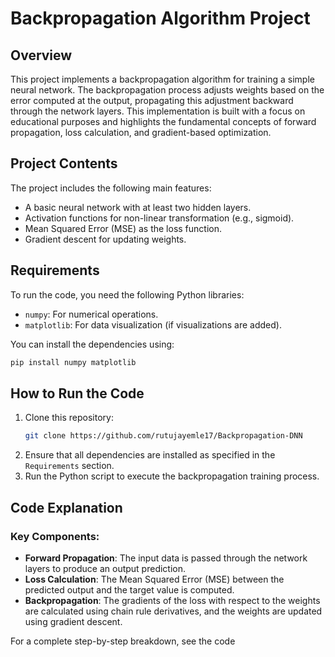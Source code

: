# Backpropagation Algorithm Project

## Overview
This project implements a backpropagation algorithm for training a simple neural network. The backpropagation process adjusts weights based on the error computed at the output, propagating this adjustment backward through the network layers. This implementation is built with a focus on educational purposes and highlights the fundamental concepts of forward propagation, loss calculation, and gradient-based optimization.

## Project Contents
The project includes the following main features:
- A basic neural network with at least two hidden layers.
- Activation functions for non-linear transformation (e.g., sigmoid).
- Mean Squared Error (MSE) as the loss function.
- Gradient descent for updating weights.

## Requirements
To run the code, you need the following Python libraries:
- `numpy`: For numerical operations.
- `matplotlib`: For data visualization (if visualizations are added).

You can install the dependencies using:
```bash
pip install numpy matplotlib
```

## How to Run the Code
1. Clone this repository:
   ```bash
   git clone https://github.com/rutujayemle17/Backpropagation-DNN
   ```
2. Ensure that all dependencies are installed as specified in the `Requirements` section.
3. Run the Python script to execute the backpropagation training process.

## Code Explanation
### Key Components:
- **Forward Propagation**: The input data is passed through the network layers to produce an output prediction.
- **Loss Calculation**: The Mean Squared Error (MSE) between the predicted output and the target value is computed.
- **Backpropagation**: The gradients of the loss with respect to the weights are calculated using chain rule derivatives, and the weights are updated using gradient descent.

For a complete step-by-step breakdown, see the code 
